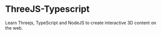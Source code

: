 # ThreeJS-Typescript
Learn Threejs, TypeScript and NodeJS to create interactive 3D content on the web.
